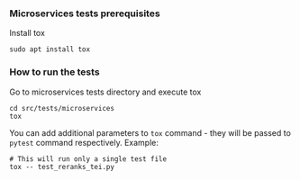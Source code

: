 ### Microservices tests prerequisites
Install tox
```
sudo apt install tox
```

### How to run the tests
Go to microservices tests directory and execute tox
```
cd src/tests/microservices
tox
```
You can add additional parameters to `tox` command - they will be passed to `pytest` command respectively. Example:
```
# This will run only a single test file
tox -- test_reranks_tei.py
```

